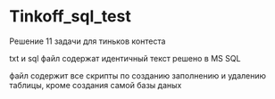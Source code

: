 # Tinkoff_sql_test
 Решение 11 задачи для тиньков контеста

 txt и sql файл содержат идентичный текст
 решено в MS SQL

 файл содержит все скрипты по созданию заполнению и удалению таблицы, кроме создания самой базы даных
